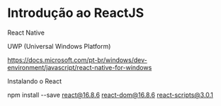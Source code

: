 
# Introdução ao ReactJS

React Native

UWP (Universal Windows Platform)

https://docs.microsoft.com/pt-br/windows/dev-environment/javascript/react-native-for-windows

Instalando o React

npm install --save react@16.8.6 react-dom@16.8.6 react-scripts@3.0.1

